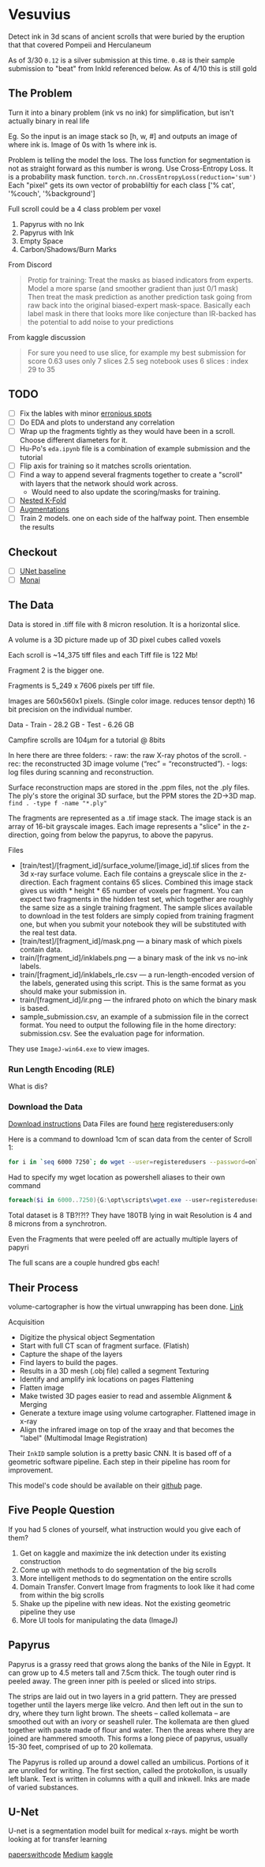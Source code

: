 # Vesuvius

Detect ink in 3d scans of ancient scrolls that were buried by the eruption that that covered Pompeii and Herculaneum

As of 3/30
`0.12` is a silver submission at this time.
`0.48` is their sample submission to "beat" from InkId referenced below. As of 4/10 this is still gold

## The Problem

Turn it into a binary problem (ink vs no ink) for simplification, but isn't actually binary in real life

Eg. So the input is an image stack so [h, w, #]  and outputs an image of where ink is. Image of 0s with 1s where ink is.

Problem is telling the model the loss. The loss function for segmentation is not as straight forward as this number is wrong.
    Use Cross-Entropy Loss. It is a probability mask function.
    `torch.nn.CrossEntropyLoss(reduction='sum')`
Each "pixel" gets its own vector of probabliltiy for each class ['% cat', '%couch', '%background']

Full scroll could be a 4 class problem per voxel

1. Papyrus with no Ink
2. Papyrus with Ink
3. Empty Space
4. Carbon/Shadows/Burn Marks

From Discord
> Protip for training:
> Treat the masks as biased indicators from experts. Model a more sparse (and smoother gradient than just 0/1 mask)
> Then treat the mask prediction as another prediction task going from raw back into the original biased-expert mask-space.
> Basically each label mask in there that looks more like conjecture than IR-backed has the potential to add noise to your predictions

From kaggle discussion

> For sure you need to use slice, for example my best submission for score 0.63 uses only 7 slices
> 2.5 seg notebook uses 6 slices : index 29 to 35

## TODO

- [ ] Fix the lables with minor [erronious spots](https://www.kaggle.com/competitions/vesuvius-challenge-ink-detection/discussion/403113)
- [ ] Do EDA and plots to understand any correlation
- [ ] Wrap up the fragments tightly as they would have been in a scroll. Choose different diameters for it.
- [ ] Hu-Po's `eda.ipynb` file is a combination of example submission and the tutorial
- [ ] Flip axis for training so it matches scrolls orientation.
- [ ] Find a way to append several fragments together to create a "scroll" with layers that the network should work across.
    - Would need to also update the scoring/masks for training.
- [ ] [Nested K-Fold](https://www.baeldung.com/cs/k-fold-cross-validation)
- [ ] [Augmentations](https://www.kaggle.com/competitions/vesuvius-challenge-ink-detection/discussion/402408)
- [ ] Train 2 models. one on each side of the halfway point. Then ensemble the results

## Checkout
- [ ] [UNet baseline](https://www.kaggle.com/code/yururoi/pytorch-unet-baseline-with-train-code)
- [ ] [Monai](https://www.kaggle.com/code/clemchris/vesuvis-pytorch-monai)

## The Data

Data is stored in .tiff file with 8 micron resolution. It is a horizontal slice.

A volume is a 3D picture made up of 3D pixel cubes called voxels

Each scroll is ~14_375 tiff files and each Tiff file is 122 Mb!

Fragment 2 is the bigger one.

Fragments is 5_249 x 7606 pixels per tiff file.

Images are 560x560x1 pixels. (Single color image. reduces tensor depth)
16 bit precision on the individual number.

Data
    - Train - 28.2 GB
    - Test  - 6.26 GB

Campfire scrolls are 104µm for a tutorial @ 8bits

In here there are three folders:
    - raw: the raw X-ray photos of the scroll.
    - rec: the reconstructed 3D image volume (“rec” = “reconstructed”).
    - logs: log files during scanning and reconstruction.

Surface reconstruction maps are stored in the .ppm files, not the .ply files. The ply's store the original 3D surface, but the PPM stores the 2D->3D map.
`find . -type f -name "*.ply"`

The fragments are represented as a .tif image stack. The image stack is an array of 16-bit grayscale images. 
Each image represents a "slice" in the z-direction, going from below the papyrus, to above the papyrus.

Files
- [train/test]/[fragment_id]/surface_volume/[image_id].tif slices from the 3d x-ray surface volume. Each file contains a greyscale slice in the z-direction. Each fragment contains 65 slices. Combined this image stack gives us width * height * 65 number of voxels per fragment. You can expect two fragments in the hidden test set, which together are roughly the same size as a single training fragment. The sample slices available to download in the test folders are simply copied from training fragment one, but when you submit your notebook they will be substituted with the real test data.
- [train/test]/[fragment_id]/mask.png — a binary mask of which pixels contain data.
- train/[fragment_id]/inklabels.png — a binary mask of the ink vs no-ink labels.
- train/[fragment_id]/inklabels_rle.csv — a run-length-encoded version of the labels, generated using this script. This is the same format as you should make your submission in.
- train/[fragment_id]/ir.png — the infrared photo on which the binary mask is based.
- sample_submission.csv, an example of a submission file in the correct format. You need to output the following file in the home directory: submission.csv. See the evaluation page for information.

They use `ImageJ-win64.exe` to view images.

### Run Length Encoding (RLE)

What is dis?

### Download the Data

[Download instructions](https://gist.github.com/nat/e7266a5c765686b7976df10d3a85041b)
Data Files are found [here](dl.ash2txt.org) registeredusers:only

Here is a command to download 1cm of scan data from the center of Scroll 1:

```bash
for i in `seq 6000 7250`; do wget --user=registeredusers --password=only http://dl.ash2txt.org/full-scrolls/Scroll1.volpkg/volumes/20230205180739/0$i.tif; done
```

Had to specify my wget location as powershell aliases to their own command

```powershell
foreach($i in 6000..7250){G:\opt\scripts\wget.exe --user=registeredusers --password=only http://dl.ash2txt.org/full-scrolls/Scroll1.volpkg/volumes/20230205180739/0$i.tif;}
```

Total dataset is 8 TB?!?!? They have 180TB lying in wait
Resolution is 4 and 8 microns from a synchrotron.

Even the Fragments that were peeled off are actually multiple layers of papyri

The full scans are a couple hundred gbs each!

## Their Process

volume-cartographer is how the virtual unwrapping has been done. [Link](https://github.com/educelab/volume-cartographer)

Acquisition
- Digitize the physical object
Segmentation
- Start with full CT scan of fragment surface. (Flatish)
- Capture the shape of the layers
- Find layers to build the pages.
- Results in a 3D mesh (.obj file) called a segment
Texturing
- Identify and amplify ink locations on pages
Flattening
- Flatten image
- Make twisted 3D pages easier to read and assemble
Alignment & Merging
- Generate a texture image using volume cartographer. Flattened image in x-ray
- Align the infrared image on top of the xraay and that becomes the "label" (Multimodal Image Registration)

Their `InkID` sample solution is a pretty basic CNN. It is based off of a geometric software pipeline. Each step in their pipeline has room for improvement.

This model's code should be available on their [github](https://github.com/educelab/ink-id) page.

## Five People Question

If you had 5 clones of yourself, what instruction would you give each of them?

1. Get on kaggle and maximize the ink detection under its existing construction
2. Come up with methods to do segmentation of the big scrolls
3. More intelligent methods to do segmentation on the entire scrolls
4. Domain Transfer. Convert Image from fragments to look like it had come from within the big scrolls
5. Shake up the pipeline with new ideas. Not the existing geometric pipeline they use
6. More UI tools for manipulating the data (ImageJ)

## Papyrus

Papyrus is a grassy reed that grows along the banks of the Nile in Egypt. It can grow up to 4.5 meters tall and 7.5cm thick. The tough outer rind is peeled away. The green inner pith is peeled or sliced into strips.

The strips are laid out in two layers in a grid pattern. They are pressed together until the layers merge like velcro. And then left out in the sun to dry, where they turn light brown. 
The sheets – called kollemata – are smoothed out with an ivory or seashell ruler. 
The kollemata are then glued together with paste made of flour and water. Then the areas where they are joined are hammered smooth. This forms a long piece of papyrus, usually 15-30 feet, comprised of up to 20 kollemata.

The Papyrus is rolled up around a dowel called an umbilicus. Portions of it are unrolled for writing. The first section, called the protokollon, is usually left blank. Text is written in columns with a quill and inkwell. Inks are made of varied substances.

## U-Net

U-net is a segmentation model built for medical x-rays. might be worth looking at for transfer learning

[paperswithcode](https://paperswithcode.com/method/u-net)
[Medium](https://medium.com/mlearning-ai/a-guide-to-using-u-nets-for-image-segmentation-4799410c8aef)
[kaggle](https://www.kaggle.com/code/keegil/keras-u-net-starter-lb-0-277/notebook)
